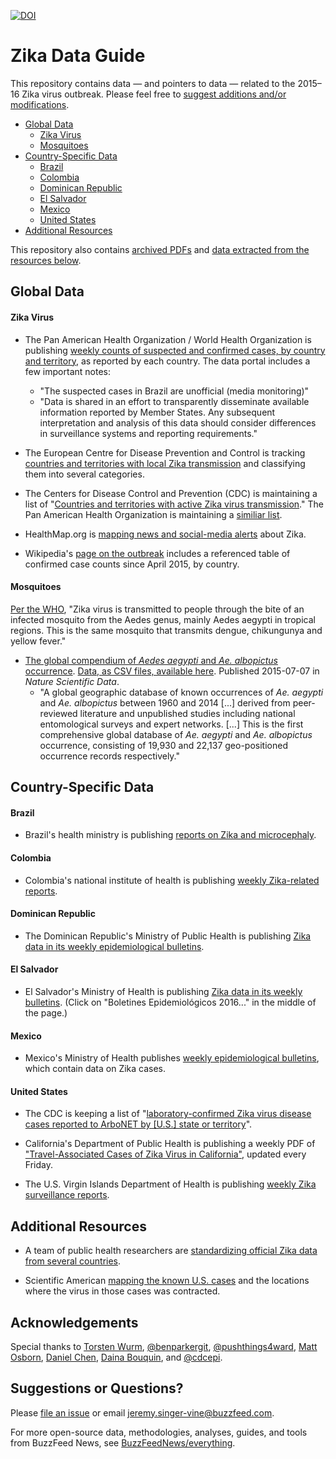 [![DOI](https://zenodo.org/badge/doi/10.5281/zenodo.46641.svg)](http://dx.doi.org/10.5281/zenodo.46641)

# Zika Data Guide

This repository contains data — and pointers to data — related to the 2015–16 Zika virus outbreak. Please feel free to [suggest additions and/or modifications](#suggestions-or-questions).

- [Global Data](#global-data)
    - [Zika Virus](#zika-virus)
    - [Mosquitoes](#mosquitoes)
- [Country-Specific Data](#country-specific-data)
    - [Brazil](#brazil)
    - [Colombia](#colombia)
    - [Dominican Republic](#dominican-republic)
    - [El Salvador](#el-salvador)
    - [Mexico](#mexico)
    - [United States](#united-states)
- [Additional Resources](#additional-resources)

This repository also contains [archived PDFs](pdfs/) and [data extracted from the resources below](data/).

## Global Data

#### Zika Virus

- The Pan American Health Organization / World Health Organization is publishing [weekly counts of suspected and confirmed cases, by country and territory](http://ais.paho.org/phip/viz/ed_zika_epicurve.asp), as reported by each country. The data portal includes a few important notes:
    - "The suspected cases in Brazil are unofficial (media monitoring)"
    - "Data is shared in an effort to transparently disseminate available information reported by Member States. Any subsequent interpretation and analysis of this data should consider differences in surveillance systems and reporting requirements."

- The European Centre for Disease Prevention and Control is tracking [countries and territories with local Zika transmission](http://ecdc.europa.eu/en/healthtopics/zika_virus_infection/zika-outbreak/Pages/Zika-countries-with-transmission.aspx) and classifying them into several categories.

- The Centers for Disease Control and Prevention (CDC) is maintaining a list of "[Countries and territories with active Zika virus transmission](http://www.cdc.gov/zika/geo/active-countries.html)." The Pan American Health Organization is maintaining a [similiar list](http://www.paho.org/hq/index.php?option=com_content&view=article&id=11603&Itemid=41696).

- HealthMap.org is [mapping news and social-media alerts](http://www.healthmap.org/zika/) about Zika.

- Wikipedia's [page on the outbreak](https://en.wikipedia.org/wiki/Zika_virus_outbreak_in_the_Americas_\(2015%E2%80%93present\)) includes a referenced table of confirmed case counts since April 2015, by country.

#### Mosquitoes

[Per the WHO](http://www.who.int/csr/disease/zika/en/), "Zika virus is transmitted to people through the bite of an infected mosquito from the Aedes genus, mainly Aedes aegypti in tropical regions. This is the same mosquito that transmits dengue, chikungunya and yellow fever."

- [The global compendium of *Aedes aegypti* and *Ae. albopictus* occurrence](http://www.nature.com/articles/sdata201535). [Data, as CSV files, available here](http://datadryad.org/resource/doi:10.5061/dryad.47v3c). Published 2015-07-07 in *Nature Scientific Data*.
    - "A global geographic database of known occurrences of *Ae. aegypti* and *Ae. albopictus* between 1960 and 2014 [...] derived from peer-reviewed literature and unpublished studies including national entomological surveys and expert networks. [...] This is the first comprehensive global database of *Ae. aegypti* and *Ae. albopictus* occurrence, consisting of 19,930 and 22,137 geo-positioned occurrence records respectively."


## Country-Specific Data

#### Brazil

- Brazil's health ministry is publishing [reports on Zika and microcephaly](http://portalsaude.saude.gov.br/index.php/o-ministerio/principal/leia-mais-o-ministerio/197-secretaria-svs/20799-microcefalia).

#### Colombia

- Colombia's national institute of health is publishing [weekly Zika-related reports](http://www.ins.gov.co/Noticias/ZIKA/Forms/AllItems.aspx).

#### Dominican Republic

- The Dominican Republic's Ministry of Public Health is publishing [Zika data in its weekly epidemiological bulletins](http://digepisalud.gob.do/documentos/?drawer=Boletines%20epidemiol%C3%B3gicos*Boletines%20semanales*2016).

#### El Salvador

- El Salvador's Ministry of Health is publishing [Zika data in its weekly bulletins](http://www.salud.gob.sv/documentos-institucionales/). (Click on "Boletines Epidemiológicos 2016..." in the middle of the page.)

#### Mexico

- Mexico's Ministry of Health publishes [weekly epidemiological bulletins](http://www.epidemiologia.salud.gob.mx/dgae/boletin/intd_boletin.html), which contain data on Zika cases.

#### United States

- The CDC is keeping a list of "[laboratory-confirmed Zika virus disease cases reported to ArboNET by [U.S.] state or territory](http://www.cdc.gov/zika/geo/united-states.html)".

- California's Department of Public Health is publishing a weekly PDF of ["Travel-Associated Cases of Zika Virus in California"](https://www.cdph.ca.gov/HealthInfo/discond/Documents/TravelAssociatedCasesofZikaVirusinCA.pdf), updated every Friday.

- The U.S. Virgin Islands Department of Health is publishing [weekly Zika surveillance reports](http://www.healthvi.org/topics/az/z/zika.html).

## Additional Resources

- A team of public health researchers are [standardizing official Zika data from several countries](https://github.com/cdcepi/zika).

- Scientific American [mapping the known U.S. cases](http://www.scientificamerican.com/article/zika-virus-threatens-u-s-from-abroad1/) and the locations where the virus in those cases was contracted.

## Acknowledgements

Special thanks to [Torsten Wurm](https://twitter.com/thelonevirologi), [@benparkergit](https://github.com/benparkergit), [@pushthings4ward](https://github.com/pushthings4ward), [Matt Osborn](https://github.com/mattosborn), [Daniel Chen](https://github.com/chendaniely), [Daina Bouquin](https://github.com/dbouquin), and [@cdcepi](https://github.com/cdcepi/zika).

## Suggestions or Questions?

Please [file an issue](https://github.com/BuzzFeedNews/zika-data/issues) or email jeremy.singer-vine@buzzfeed.com.

For more open-source data, methodologies, analyses, guides, and tools from BuzzFeed News, see [BuzzFeedNews/everything](https://github.com/BuzzFeedNews/everything).
